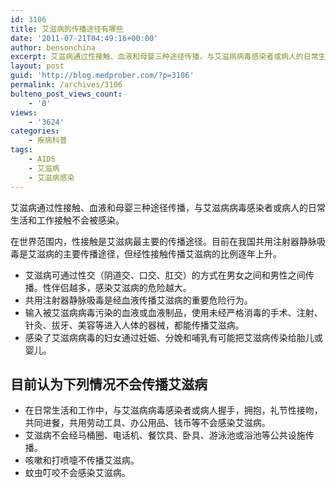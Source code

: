 ```yaml
---
id: 3106
title: 艾滋病的传播途径有哪些
date: '2011-07-21T04:49:16+00:00'
author: bensonchina
excerpt: 艾滋病通过性接触、血液和母婴三种途径传播，与艾滋病病毒感染者或病人的日常生活和工作接触不会被感染。
layout: post
guid: 'http://blog.medprober.com/?p=3106'
permalink: /archives/3106
bulteno_post_views_count:
    - '0'
views:
    - '3624'
categories:
    - 疾病科普
tags:
    - AIDS
    - 艾滋病
    - 艾滋病感染
---
```


艾滋病通过性接触、血液和母婴三种途径传播，与艾滋病病毒感染者或病人的日常生活和工作接触不会被感染。

 在世界范围内，性接触是艾滋病最主要的传播途径。目前在我国共用注射器静脉吸毒是艾滋病的主要传播途径，但经性接触传播艾滋病的比例逐年上升。

- 艾滋病可通过性交（阴道交、口交、肛交）的方式在男女之间和男性之间传播。性伴侣越多，感染艾滋病的危险越大。
- 共用注射器静脉吸毒是经血液传播艾滋病的重要危险行为。
- 输入被艾滋病病毒污染的血液或血液制品，使用未经严格消毒的手术、注射、针灸、拔牙、美容等进入人体的器械，都能传播艾滋病。
- 感染了艾滋病病毒的妇女通过妊娠、分娩和哺乳有可能把艾滋病传染给胎儿或婴儿。

## 目前认为下列情况不会传播艾滋病

- 在日常生活和工作中，与艾滋病病毒感染者或病人握手，拥抱，礼节性接吻，共同进餐，共用劳动工具、办公用品、钱币等不会感染艾滋病。
- 艾滋病不会经马桶圈、电话机、餐饮具、卧具、游泳池或浴池等公共设施传播。
- 咳嗽和打喷嚏不传播艾滋病。
- 蚊虫叮咬不会感染艾滋病。